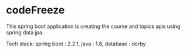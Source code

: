 # codeFreeze
This spring boot application is creating the course and topics apis using spring data jpa.



Tech stack:
spring boot : 2.2.1,
java        : 1.8,
database    : derby
